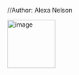 //Author: Alexa Nelson

<img width="110" alt="image" src="https://github.com/user-attachments/assets/30d1d3c9-b71d-47dc-a38c-733e90814b69">
